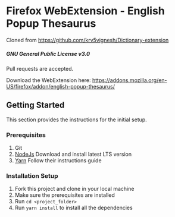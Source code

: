 # Firefox WebExtension - English Popup Thesaurus

Cloned from https://github.com/krv5vignesh/Dictionary-extension 

##### GNU General Public License v3.0

Pull requests are accepted.

Download the WebExtension here:
https://addons.mozilla.org/en-US/firefox/addon/english-popup-thesaurus/


## Getting Started
This section provides the instructions for the initial setup.

### Prerequisites
1. Git
2. [NodeJs](https://nodejs.org/en/) Download and install latest LTS version
3. [Yarn](https://yarnpkg.com/lang/en/docs/install/#windows-stable) Follow their instructions guide

### Installation Setup
1. Fork this project and clone in your local machine
2. Make sure the prerequisites are installed
3. Run `cd <project_folder>`
4. Run `yarn install` to install all the dependencies
